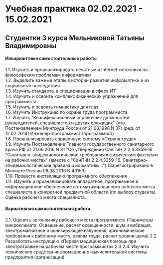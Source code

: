 # Учебная практика 02.02.2021 - 15.02.2021
## Студентки 3 курса Мельниковой Татьяны Владимировны
#### Инвариантные самостоятельные работы
1.1. Изучить и проанализировать печатные и Internet-источники по философским проблемам информатики  
1.2. Выделить важные этапы в истории развития информатики и их социальные последствия  
1.3. Изучить стандарты и спецификации в сфере ИТ  
1.4. Изучить и освоить комплекс физических упражнений для программиста  
1.5. Изучить и освоить гимнастику для глаз  
1.6. Изучить Инструкцию по охране труда программиста  
1.7. Изучить "Квалификационный справочник должностей руководителей, специалистов и других служащих" (утв. Постановлением Минтруда России от 21.08.1998 N 37) (ред. от 12.02.2014)
Инженер-программист (программист)  
1.8. Проанализировать справочную систему «Охрана труда»  
1.9. Изучить Постановление Главного государственного санитарного врача РФ от 21.06.2016 N 81 "Об утверждении СанПиН 2.2.4.3359-16 "Санитарно-эпидемиологические требования к физическим факторам на рабочих местах" (вместе с "СанПиН 2.2.4.3359-16. Санитарно-эпидемиологические правила и нормативы...") (Зарегистрировано в Минюсте России 08.08.2016 N 43153)  
1.10. Провести инсталляцию программного обеспечения  
1.11. Изучить и проанализировать аппаратное, программное и информационное обеспечение автоматизированного рабочего места специалиста в конкретной предметной области (по выбору студента). Оценка рабочего места специалиста.  
#### Вариативная самостоятельная работа
2.1. Оценить эргономику рабочего места программиста (Параметры микроклимата, Освещение, расчет освещенности, шум и вибрация, электромагнитное и ионизирующее излучения, эргономические требования к рабочему месту, режим труда, расчет уровня шума)
2.2. Разработать инструкцию «Первая медицинская помощь при электротравме на рабочем месте программиста»
2.3 
2.4. Изучить технические средства информационно-вычислительной системы предприятия (организации)

